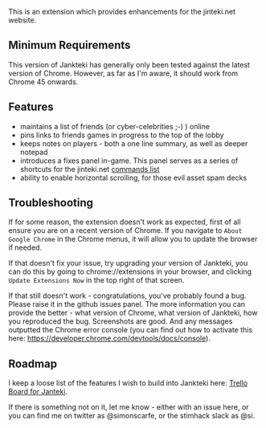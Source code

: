 This is an extension which provides enhancements for the jinteki.net website.

## Minimum Requirements

This version of Jankteki has generally only been tested against the latest version of Chrome. However, as far as I'm aware, it should work from Chrome 45 onwards.

## Features

* maintains a list of friends (or cyber-celebrities ;-) ) online
* pins links to friends games in progress to the top of the lobby
* keeps notes on players - both a one line summary, as well as deeper notepad
* introduces a fixes panel in-game. This panel serves as a series of shortcuts for the jinteki.net [commands list](http://www.jinteki.net/help#commands)
* ability to enable horizontal scrolling, for those evil asset spam decks

## Troubleshooting

If for some reason, the extension doesn't work as expected, first of all ensure you are on a recent version of Chrome. If you navigate to `About Google Chrome` in the Chrome menus, it will allow you to update the browser if needed.

If that doesn't fix your issue, try upgrading your version of Jankteki, you can do this by going to chrome://extensions in your browser, and clicking `Update Extensions Now` in the top right of that screen.

If that still doesn't work - congratulations, you've probably found a bug. Please raise it in the github issues panel. The more information you can provide the better - what version of Chrome, what version of Jankteki, how you reproduced the bug. Screenshots are good. And any messages outputted the Chrome error console (you can find out how to activate this here: https://developer.chrome.com/devtools/docs/console).

## Roadmap

I keep a loose list of the features I wish to build into Jankteki here: [Trello Board for Janteki](https://trello.com/b/sJSYgy2m/jankteki).

If there is something not on it, let me know - either with an issue here, or you can find me on twitter as @simonscarfe, or the stimhack slack as @si.
